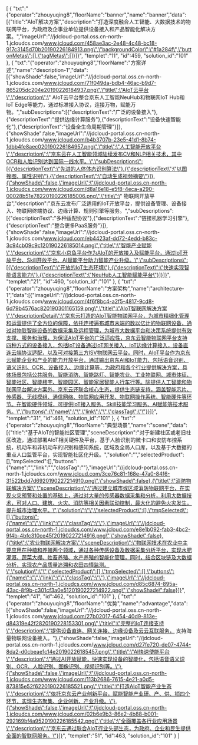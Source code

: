 [
	{
		"txt":"{\"operator\":\"zhouyuqing8\",\"floorName\":\"banner\",\"name\":\"banner\",\"data\":[{\"title\":\"AIoT解决方案\",\"description\":\"打造深度融合人工智能、大数据技术的物联网平台，为政府及企事业单位提供设备接入和产品智能化解决方案。\",\"imageUrl\":\"//jdcloud-portal.oss.cn-north-1.jcloudcs.com/www.jcloud.com/458ae3ac-2e48-4c48-bc18-917c3145d70b20190226184913.png\",\"backgroundColor\":\"#1a284f\",\"buttonMetas\":[],\"tagMetas\":[]}]}",
		"templet":"11",
		"id":459,
		"solution_id":"101"
	},
	{
		"txt":"{\"operator\":\"zhouyuqing8\",\"floorName\":\"方案详述\",\"name\":\"description-1\",\"data\":[{\"showShade\":false,\"imageUrl\":\"//jdcloud-portal.oss.cn-north-1.jcloudcs.com/www.jcloud.com/71f049da-bdb4-46ac-b9d7-865205dc204e20190226184937.png\",\"title\":\"AIoT云平台\",\"description\":\" AIoT云平台整合京东人工智能NeuHub和物联网IoT Hub和IoT Edge等能力，通过标准接入协议，连接万物，赋能万物。\",\"subDescriptions\":[{\"descriptionText\":\"广泛的设备接入\"},{\"descriptionText\":\"提供边缘计算服务\"},{\"descriptionText\":\"设备快速智能化\"},{\"descriptionText\":\"设备全生命周期管理\"}]},{\"showShade\":false,\"imageUrl\":\"//jdcloud-portal.oss.cn-north-1.jcloudcs.com/www.jcloud.com/b4b3707b-23e5-41d1-8b74-1dbb4fe8aec020190226184957.png\",\"title\":\"人工智能开放平台\",\"description\":\"京东云在人工智能领域陆续发布CV和NLP相关技术，其中OCR和人脸识别达到国际一线水平。\",\"subDescriptions\":[{\"descriptionText\":\"先进的人体体态识别算法\"},{\"descriptionText\":\"以图搜图、属性识别\"},{\"descriptionText\":\"自动生成视频摘要\"}]},{\"showShade\":false,\"imageUrl\":\"//jdcloud-portal.oss.cn-north-1.jcloudcs.com/www.jcloud.com/d8a16e18-e5f8-4eca-a290-00028b51e78220190226185006.png\",\"title\":\" 物联网开放平台\",\"description\":\"京东云发布广泛适用的IoT开放平台，提供设备管理、设备接入、物联网终端协议、边缘计算、规则引擎等服务。\",\"subDescriptions\":[{\"descriptionText\":\"多种适配协议\"},{\"descriptionText\":\"链接机器学习引擎\"},{\"descriptionText\":\"整合更多PaaS服务\"}]},{\"showShade\":false,\"imageUrl\":\"//jdcloud-portal.oss.cn-north-1.jcloudcs.com/www.jcloud.com/eb4423af-dd72-4edd-b83c-3c94cb09c9c120190226185014.png\",\"title\":\"智能产业赋能\",\"description\":\"京东小京鱼平台作为AIoT的开放接入及赋能平台，通过IoT开放平台、Skill开放平台、AI赋能平台助力智能产业升级。\",\"subDescriptions\":[{\"descriptionText\":\"开放的IoT生态环境\"},{\"descriptionText\":\"快速实现智能语言能力\"},{\"descriptionText\":\"NeuHub人工智能赋能平台\"}]}]}",
		"templet":"21",
		"id":460,
		"solution_id":"101"
	},
	{
		"txt":"{\"operator\":\"zhouyuqing8\",\"floorName\":\"方案架构\",\"name\":\"architecture-1\",\"data\":[{\"imageUrl\":\"//jdcloud-portal.oss.cn-north-1.jcloudcs.com/www.jcloud.com/4f6f8bc4-a2f5-4817-9cd8-6d79b4576ac820190301165159.png\",\"title\":\"AIoT智联网解决方案\",\"descriptionDetail\":\"京东云打造的AIoT智能物联网平台，为城市精细化管理和运营提供了全方位的保障，依托连接遍布城市末端的数以亿计的物联网设备，通过对物联智能设备的数据采集及远程管理，为城市大数据平台和决策系统提供有效支撑、服务和治理，为保证AIoT平台的广泛适应性，京东云智能物联网平台支持四种方式的设备接入，包括IoT设备通过IoT网关接入，IoT边缘计算接入，设备直连云端协议适配，以及可对接第三方ISV物联网云平台。同时，AIoT平台作为京东云赋能企业和产业的能力开放平台，通过输出京东AI和IoT能力，包括语音识别、语义识别、OCR、设备接入、边缘计算等，为政府和各个行业提供解决方案，具体场景包括公共服务、智能消防、智能路灯、智能农业、工业物联网、城市体征、智能社区、智能楼宇、智能园区、智能家居智能人行车行等。除提供人工智能和物联网平台解决方案外，京东云还联合核心生态，提供生态链支持，涵盖智能芯片、传感器、无线模组、通信网络、物联网应用开发、物联网操作系统、智能硬件等环节。在智能硬件领域，可提供IoT接入服务、Skill技能学习服务、AI赋能等技术服务。\",\"buttons\":{\"name\":\"\",\"link\":\"\",\"classTag\":\"\"}}]}",
		"templet":"31",
		"id":461,
		"solution_id":"101"
	},
	{
		"txt":"{\"operator\":\"zhouyuqing8\",\"floorName\":\"典型场景\",\"name\":\"scene\",\"data\":[{\"title\":\"基于AIoT的智能社区管理\",\"sceneDescription\":\"对于新建社区或老旧社区改造，通过部署AIoT相关硬件及平台，基于人脸识别的微卡口和安防布控系统，机动车和非机动车的识别和感知系统，区域及全局人口库，以及基于大数据的重点人口监管平台，实现智能社区化升级。\",\"solution\":\"\",\"selectedProduct\":[],\"tmpSelected\":[],\"buttons\":{\"name\":\"\",\"link\":\"\",\"classTag\":\"\"},\"imageUrl\":\"//jdcloud-portal.oss.cn-north-1.jcloudcs.com/www.jcloud.com/3ce76c81-168e-47a0-84f6-31522bdd7d6920190227214910.png\",\"showShade\":false},{\"title\":\"消防物联解决方案\",\"sceneDescription\":\"通过建立城市或区域消防物联网平台，在实现火灾预警和处置的基础上，通过对大量的传感器数据采集和分析，利用大数据技术，可对人口、建筑、火灾、消防等相关因素联动控制，最大化的避免火灾发生，提升城市治理水平。\",\"solution\":\"\",\"selectedProduct\":[],\"tmpSelected\":[],\"buttons\":{\"name\":\"\",\"link\":\"\",\"classTag\":\"\"},\"imageUrl\":\"//jdcloud-portal.oss.cn-north-1.jcloudcs.com/www.jcloud.com/e8e1b092-fab3-4bc2-9f4b-4bfc310ce45f20190227214916.png\",\"showShade\":false},{\"title\":\"农业物联网解决方案\",\"sceneDescription\":\"物联网技术在农业中主要应用在种植和养殖两个领域，通过各种传感设备及数据采集分析平台，实现水肥灌溉、蔬菜大棚、牲畜养殖、水产养殖的智能化管理，同时，结合区块链及大数据分析，实现农产品质量追溯和农田四情监测。\",\"solution\":\"\",\"selectedProduct\":[],\"tmpSelected\":[],\"buttons\":{\"name\":\"\",\"link\":\"\",\"classTag\":\"\"},\"imageUrl\":\"//jdcloud-portal.oss.cn-north-1.jcloudcs.com/www.jcloud.com/d85c6874-895a-43ac-8f9b-c301cf3a0e5120190227214922.png\",\"showShade\":false}]}",
		"templet":"41",
		"id":462,
		"solution_id":"101"
	},
	{
		"txt":"{\"operator\":\"zhouyuqing8\",\"floorName\":\"优势\",\"name\":\"advantage\",\"data\":[{\"showShade\":false,\"imageUrl\":\"//jdcloud-portal.oss.cn-north-1.jcloudcs.com/www.jcloud.com/27b02017-6454-40d9-813e-d84319e42f2820190228153301.png\",\"title\":\"完整的IoT连接支持\",\"description\":\"提供设备直连、网关连接、边缘设备及云云互联服务， 支持海量物联网设备接入。\"},{\"showShade\":false,\"imageUrl\":\"//jdcloud-portal.oss.cn-north-1.jcloudcs.com/www.jcloud.com/d27fe720-de07-4744-8da2-d0cbeae1c14e20190226185457.png\",\"title\":\"AI快速使能平台\",\"description\":\"通过AI开放赋能，快速实现设备的智能化，包括语音语义识别、OCR、人脸识别、图像识别、视频识别等。\"},{\"showShade\":false,\"imageUrl\":\"//jdcloud-portal.oss.cn-north-1.jcloudcs.com/www.jcloud.com/113b2686-7615-4e21-a0d5-873815e52f6220190226185521.png\",\"title\":\"打造AIoT智能产业生态\",\"description\":\"依托京东云产业创新平台，赋能智能产业研、产、供、销四个环节，实现生态聚集、企业创新、产业升级。\"},{\"showShade\":false,\"imageUrl\":\"//jdcloud-portal.oss.cn-north-1.jcloudcs.com/www.jcloud.com/02b6e9b3-86e2-4b88-b001-292169bf4a9520190226185542.png\",\"title\":\"全面覆盖各行业应用场景\",\"description\":\"京东云通过联合AIoT行业头部生态，为政府、企业和民生提供全面的智联网服务。\"}]}",
		"templet":"51",
		"id":463,
		"solution_id":"101"
	}
]